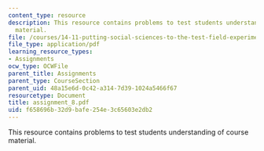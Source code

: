 ```yaml
---
content_type: resource
description: This resource contains problems to test students understanding of course
  material.
file: /courses/14-11-putting-social-sciences-to-the-test-field-experiments-in-economics-spring-2006/f658696b32d9bafe254e3c65603e2db2_assignment_8.pdf
file_type: application/pdf
learning_resource_types:
- Assignments
ocw_type: OCWFile
parent_title: Assignments
parent_type: CourseSection
parent_uid: 48a15e6d-0c42-a314-7d39-1024a5466f67
resourcetype: Document
title: assignment_8.pdf
uid: f658696b-32d9-bafe-254e-3c65603e2db2
---
```

This resource contains problems to test students understanding of course material.

